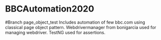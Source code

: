 # BBCAutomation2020

#Branch page_object_test
Includes automation of few bbc.com using classical page object pattern.
Webdrivermanager from bonigarcia used for managing webdriver. 
TestNG used for assertions.
